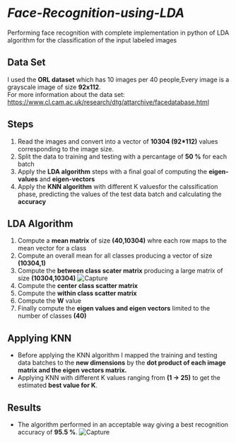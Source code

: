 # ***Face-Recognition-using-LDA***
Performing face recognition with complete implementation in python of LDA algorithm for the classification of the input labeled images


## **Data Set**
I used the **ORL dataset** which has 10 images per 40 people,Every image is a grayscale image of size **92x112**.<br/>
For more information about the data set:<br/>
https://www.cl.cam.ac.uk/research/dtg/attarchive/facedatabase.html



## **Steps**
1. Read the images and convert into a vector of **10304 (92*112)** values corresponding to the image size.
2. Split the data to training and testing with a percantage of **50 %** for each batch
3. Apply the **LDA algorithm** steps with a final goal of computing the **eigen-values** and **eigen-vectors**
4. Apply the **KNN algorithm** with different K valuesfor the calssification phase, predicting the values of the test data batch and calculating the **accuracy**<br/>


## **LDA Algorithm**
1. Compute a **mean matrix** of size **(40,10304)** whre each row maps to the mean vector for a class
2. Compute an overall mean for all classes producing a vector of size **(10304,1)**
3. Compute the **between class scater matrix** producing a large matrix of size **(10304,10304)**
![Capture](https://user-images.githubusercontent.com/37254194/65734405-11087900-e0d3-11e9-9e5c-a9f72d23dd2b.PNG)
4. Compute the **center class scatter matrix**
5. Compute the **within class scatter matrix**
6. Compute the **W** value 
7. Finally compute the **eigen values and eigen vectors** limited to the number of classes **(40)**<br/>



## **Applying KNN**
- Before applying the KNN algorithm I mapped the training and testing data batches to the **new dimensions** by the **dot product of each image matrix and the eigen vectors matrix.** 
- Applying KNN with different K values ranging from **(1 -> 25)** to get the estimated **best value for K**.


## **Results**
- The algorithm performed in an acceptable way giving a best recognition accuracy of **95.5 %**.
![Capture](https://user-images.githubusercontent.com/37254194/65734760-cb4cb000-e0d4-11e9-954f-0de6e8375431.PNG)<br/>

